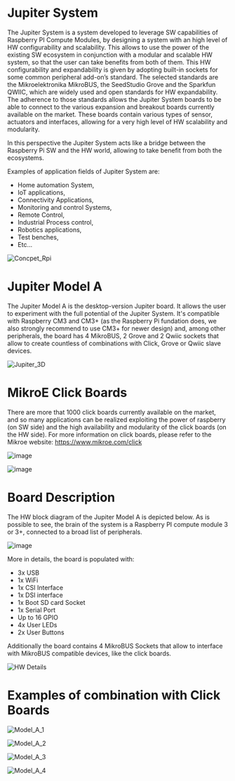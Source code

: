 # Jupiter System
The Jupiter System is a system developed to leverage SW capabilities of Raspberry PI Compute Modules, by designing a system with an high level of HW configurability and scalability. This allows to use the power of the existing SW ecosystem in conjunction with a modular and scalable HW system, so that the user can take benefits from both of them. This HW configurability and expandability is given by adopting built-in sockets for some common peripheral add-on’s standard. The selected standards are the Mikroelektronika MikroBUS, the SeedStudio Grove and the Sparkfun QWIIC, which are widely used and open standards for HW expandability. The adherence to those standards allows the Jupiter System boards to be able to connect to the various expansion and breakout boards currently available on the market. These boards contain various types of sensor, actuators and interfaces, allowing for a very high level of HW scalability and modularity.

In this perspective the Jupiter System acts like a bridge between the Raspberry Pi SW and the HW world, allowing to take benefit from both the ecosystems.

Examples of application fields of Jupiter System are:
- Home automation System,
- IoT applications,
- Connectivity Applications,
- Monitoring and control Systems,
- Remote Control,
- Industrial Process control,
- Robotics applications,
- Test benches,
- Etc…

![Concpet_Rpi](https://github.com/user-attachments/assets/4f50c7ee-99d1-4e0b-86d8-68531f1a7dc0)


# Jupiter Model A
The Jupiter Model A is the desktop-version Jupiter board. It allows the user to experiment with the full potential of the Jupiter System. It's compatible with Raspberry CM3 and CM3+ (as the Raspberry Pi fundation does, we also strongly recommend to use CM3+ for newer design) and, among other peripherals, the board has 4 MikroBUS, 2 Grove and 2 Qwiic sockets that allow to create countless of combinations with Click, Grove or Qwiic slave devices.

![Jupiter_3D](https://github.com/user-attachments/assets/6269e6c5-bbda-419f-be29-fb92d93a21d0)

# MikroE Click Boards
There are more that 1000 click boards currently available on the market, and so many applications can be realized exploiting the power of raspberry (on SW side) and the high availability and modularity of the click boards (on the HW side).
For more information on click boards, please refer to the Mikroe website: https://www.mikroe.com/click

![image](https://github.com/user-attachments/assets/5eba9dcd-c13d-449b-9d62-1dbc29640541)

![image](https://github.com/user-attachments/assets/d2e5a5f8-2557-4627-ae3a-b3013fee6801)

# Board Description
The HW block diagram of the Jupiter Model A is depicted below. As is possible to see, the brain of the system is a Raspberry PI compute module 3 or 3+, connected to a broad list of peripherals. 

![image](https://github.com/user-attachments/assets/90d14afe-ce23-48c2-a1d1-a35c04a4e913)

More in details, the board is populated with:
-	3x USB
-	1x WiFi
-	1x CSI Interface
-	1x DSI interface
-	1x Boot SD card Socket
-	1x Serial Port
-	Up to 16 GPIO
-	4x User LEDs
-	2x User Buttons

Additionally the board contains 4 MikroBUS Sockets that allow to interface with MikroBUS compatible devices, like the click boards.

![HW Details](https://github.com/user-attachments/assets/bb3d812f-4de0-4efc-9f18-a8bb5bc2406e)

# Examples of combination with Click Boards

![Model_A_1](https://github.com/user-attachments/assets/0e7b0a4b-f9dd-4f82-bbbb-bc93b9b51a1b)

![Model_A_2](https://github.com/user-attachments/assets/a3eb4d0b-5ce9-481d-ad64-b5e6420ba2ad)

![Model_A_3](https://github.com/user-attachments/assets/03590b59-1ddd-4aab-b274-70e4af47f841)

![Model_A_4](https://github.com/user-attachments/assets/a8c017a4-55c4-4226-9d34-a5bf99c5e708)
